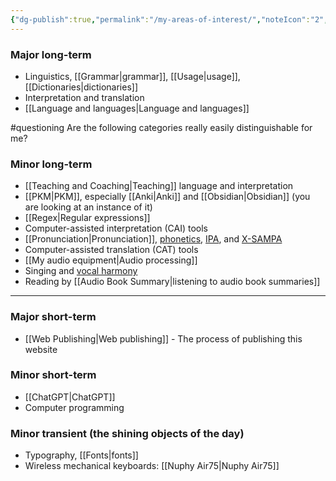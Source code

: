 ```yaml
---
{"dg-publish":true,"permalink":"/my-areas-of-interest/","noteIcon":"2","created":"","updated":""}
---
```


### Major long-term
- Linguistics, [[Grammar\|grammar]], [[Usage\|usage]], [[Dictionaries\|dictionaries]]
- Interpretation and translation
- [[Language and languages\|Language and languages]]

#questioning Are the following categories really easily distinguishable for me?

### Minor long-term
- [[Teaching and Coaching\|Teaching]] language and interpretation
- [[PKM\|PKM]], especially [[Anki\|Anki]] and [[Obsidian\|Obsidian]] (you are looking at an instance of it)
- [[Regex\|Regular expressions]]
- Computer-assisted interpretation (CAI) tools
- [[Pronunciation\|Pronunciation]], [phonetics](https://en.wikipedia.org/wiki/Phonetics), [IPA](https://en.wikipedia.org/wiki/International_Phonetic_Alphabet), and [X-SAMPA](https://en.wikipedia.org/wiki/X-SAMPA)
- Computer-assisted translation (CAT) tools
- [[My audio equipment\|Audio processing]]
- Singing and [vocal harmony](https://en.wikipedia.org/wiki/Vocal_harmony)
- Reading by [[Audio Book Summary\|listening to audio book summaries]]

---
### Major short-term
- [[Web Publishing\|Web publishing]] - The process of publishing this website

### Minor short-term
- [[ChatGPT\|ChatGPT]]
- Computer programming

### Minor transient (the shining objects of the day)
- Typography, [[Fonts\|fonts]]
- Wireless mechanical keyboards: [[Nuphy Air75\|Nuphy Air75]]